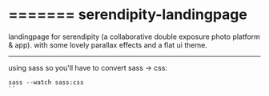 =======
serendipity-landingpage
=======================

landingpage for serendipity (a collaborative double exposure photo platform &amp; app). with some lovely parallax effects and a flat ui theme.

---
using sass so you'll have to convert sass -> css:

```
sass --watch sass:css
``